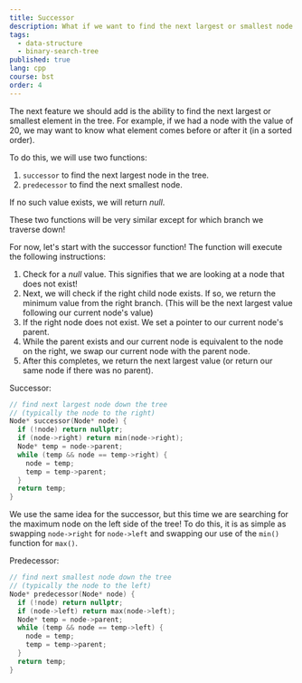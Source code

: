 ```yaml
---
title: Successor
description: What if we want to find the next largest or smallest node to the current node?
tags:
  - data-structure
  - binary-search-tree
published: true
lang: cpp
course: bst
order: 4
---
```


The next feature we should add is the ability to find the next largest or smallest element in the tree. For example, if we had a node with the value of 20, we may want to know what element comes before or after it (in a sorted order).

To do this, we will use two functions:
1. `successor` to find the next largest node in the tree.
2. `predecessor` to find the next smallest node.

If no such value exists, we will return _null_.

These two functions will be very similar except for which branch we traverse down!

For now, let's start with the successor function! The function will execute the following instructions:
1. Check for a _null_ value. This signifies that we are looking at a node that does not exist!
2. Next, we will check if the right child node exists. If so, we return the minimum value from the right branch. (This will be the next largest value following our current node's value)
3. If the right node does not exist. We set a pointer to our current node's parent.
4. While the parent exists and our current node is equivalent to the node on the right, we swap our current node with the parent node.
5. After this completes, we return the next largest value (or return our same node if there was no parent).

Successor:
```cpp
// find next largest node down the tree
// (typically the node to the right)
Node* successor(Node* node) {
  if (!node) return nullptr;
  if (node->right) return min(node->right);
  Node* temp = node->parent;
  while (temp && node == temp->right) {
    node = temp;
    temp = temp->parent;
  }
  return temp;
}
```

We use the same idea for the successor, but this time we are searching for the maximum node on the left side of the tree! To do this, it is as simple as swapping `node->right` for `node->left` and swapping our use of the `min()` function for `max()`.

Predecessor:
```cpp
// find next smallest node down the tree
// (typically the node to the left)
Node* predecessor(Node* node) {
  if (!node) return nullptr;
  if (node->left) return max(node->left);
  Node* temp = node->parent;
  while (temp && node == temp->left) {
    node = temp;
    temp = temp->parent;
  }
  return temp;
}
```